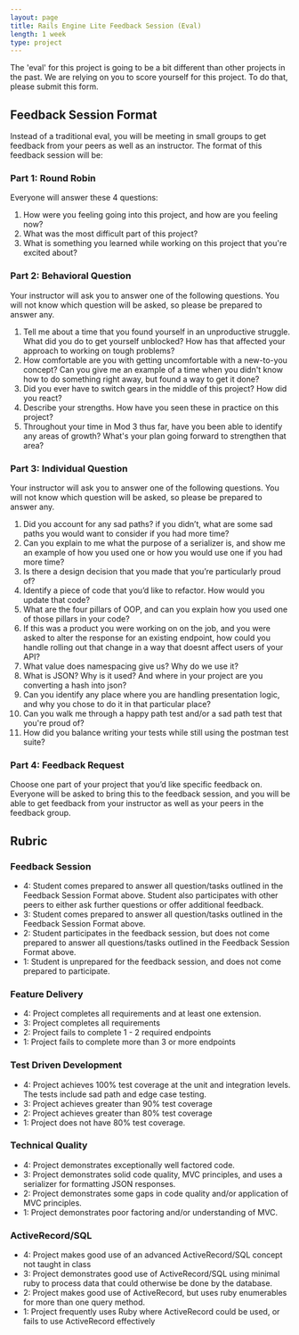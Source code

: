 ```yaml
---
layout: page
title: Rails Engine Lite Feedback Session (Eval)
length: 1 week
type: project
---
```


The 'eval' for this project is going to be a bit different than other projects in the past. We are relying on you to score yourself for this project. To do that, please submit this form. 

## Feedback Session Format

Instead of a traditional eval, you will be meeting in small groups to get feedback from your peers as well as an instructor. The format of this feedback session will be:

### Part 1: Round Robin
Everyone will answer these 4 questions:
1. How were you feeling going into this project, and how are you feeling now?
2. What was the most difficult part of this project?
3. What is something you learned while working on this project that you're excited about?

### Part 2: Behavioral Question
Your instructor will ask you to answer one of the following questions. You will not know which question will be asked, so please be prepared to answer any.
1. Tell me about a time that you found yourself in an unproductive struggle. What did you do to get yourself unblocked? How has that affected your approach to working on tough problems?
2. How comfortable are you with getting uncomfortable with a new-to-you concept? Can you give me an example of a time when you didn't know how to do something right away, but found a way to get it done?
3. Did you ever have to switch gears in the middle of this project? How did you react?
4. Describe your strengths. How have you seen these in practice on this project?
5. Throughout your time in Mod 3 thus far, have you been able to identify any areas of growth? What's your plan going forward to strengthen that area?

### Part 3: Individual Question
Your instructor will ask you to answer one of the following questions. You will not know which question will be asked, so please be prepared to answer any.
1. Did you account for any sad paths? if you didn’t, what are some sad paths you would want to consider if you had more time?
2. Can you explain to me what the purpose of a serializer is, and show me an example of how you used one or how you would use one if you had more time?
3. Is there a design decision that you made that you’re particularly proud of?
4. Identify a piece of code that you’d like to refactor. How would you update that code?
5. What are the four pillars of OOP, and can you explain how you used one of those pillars in your code?
6. If this was a product you were working on on the job, and you were asked to alter the response for an existing endpoint, how could you handle rolling out that change in a way that doesnt affect users of your API?
7. What value does namespacing give us? Why do we use it?
8. What is JSON? Why is it used? And where in your project are you converting a hash into json? 
9. Can you identify any place where you are handling presentation logic, and why you chose to do it in that particular place? 
10. Can you walk me through a happy path test and/or a sad path test that you're proud of?
11. How did you balance writing your tests while still using the postman test suite?

### Part 4: Feedback Request
Choose one part of your project that you’d like specific feedback on. Everyone will be asked to bring this to the feedback session, and you will be able to get feedback from your instructor as well as your peers in the feedback group.



## Rubric

### Feedback Session

* 4: Student comes prepared to answer all question/tasks outlined in the Feedback Session Format above. Student also participates with other peers to either ask further questions or offer additional feedback. 
* 3: Student comes prepared to answer all question/tasks outlined in the Feedback Session Format above.
* 2: Student participates in the feedback session, but does not come prepared to answer all questions/tasks outlined in the Feedback Session Format above. 
* 1: Student is unprepared for the feedback session, and does not come prepared to participate. 

### Feature Delivery

* 4: Project completes all requirements and at least one extension.
* 3: Project completes all requirements
* 2: Project fails to complete 1 - 2 required endpoints
* 1: Project fails to complete more than 3 or more endpoints

### Test Driven Development

* 4: Project achieves 100% test coverage at the unit and integration levels. The tests include sad path and edge case testing.
* 3: Project achieves greater than 90% test coverage
* 2: Project achieves greater than 80% test coverage
* 1: Project does not have 80% test coverage.

### Technical Quality

* 4: Project demonstrates exceptionally well factored code.
* 3: Project demonstrates solid code quality, MVC principles, and uses a serializer for formatting JSON responses.
* 2: Project demonstrates some gaps in code quality and/or application of MVC principles.
* 1: Project demonstrates poor factoring and/or understanding of MVC.

### ActiveRecord/SQL

* 4: Project makes good use of an advanced ActiveRecord/SQL concept not taught in class
* 3: Project demonstrates good use of ActiveRecord/SQL using minimal ruby to process data that could otherwise be done by the database.
* 2: Project makes good use of ActiveRecord, but uses ruby enumerables for more than one query method.
* 1: Project frequently uses Ruby where ActiveRecord could be used, or fails to use ActiveRecord effectively
